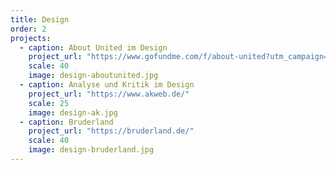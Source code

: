 ```yaml
---
title: Design
order: 2
projects:
  - caption: About United im Design
    project_url: "https://www.gofundme.com/f/about-united?utm_campaign=p_cp_url&utm_medium=os&utm_source=customer"
    scale: 40
    image: design-aboutunited.jpg
  - caption: Analyse und Kritik im Design
    project_url: "https://www.akweb.de/"
    scale: 25
    image: design-ak.jpg
  - caption: Bruderland
    project_url: "https://bruderland.de/"
    scale: 40
    image: design-bruderland.jpg
---
```

